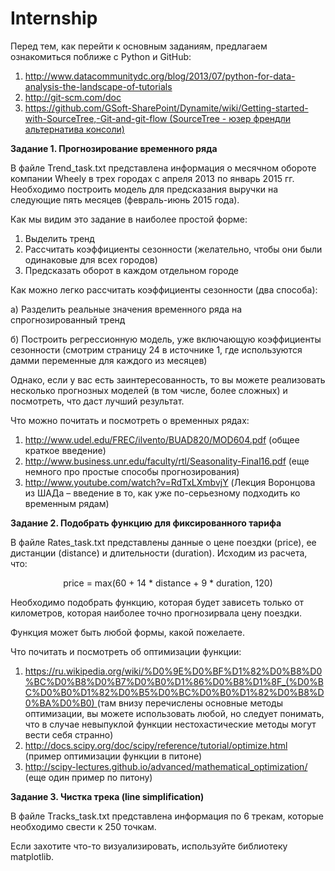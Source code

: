 # Internship  
<p>
    Перед тем, как перейти к основным заданиям, предлагаем ознакомиться поближе с Python и GitHub:
</p>
<ol>
    <li>
        <a href="http://www.datacommunitydc.org/blog/2013/07/python-for-data-analysis-the-landscape-of-tutorials">
            http://www.datacommunitydc.org/blog/2013/07/python-for-data-analysis-the-landscape-of-tutorials
        </a>
    </li>
    <li>
        <a href="http://git-scm.com/doc">
            http://git-scm.com/doc
        </a>
    </li>
    <li>
        <a href="https://github.com/GSoft-SharePoint/Dynamite/wiki/Getting-started-with-SourceTree,-Git-and-git-flow">
            https://github.com/GSoft-SharePoint/Dynamite/wiki/Getting-started-with-SourceTree,-Git-and-git-flow (SourceTree - юзер френдли альтернатива консоли)
        </a>
    </li>
</ol>
<p>
    <strong>Задание 1. Прогнозирование временного ряда</strong>
</p>
<p>
    В файле Trend_task.txt представлена информация о месячном обороте компании Wheely в трех городах с апреля 2013 по январь 2015 гг. Необходимо построить
    модель для предсказания выручки на следующие пять месяцев (февраль-июнь 2015 года).
</p>
<p>
    Как мы видим это задание в наиболее простой форме:
</p>
<ol>
    <li>
        Выделить тренд
    </li>
    <li>
        Рассчитать коэффициенты сезонности (желательно, чтобы они были одинаковые для всех городов)
    </li>
    <li>
        Предсказать оборот в каждом отдельном городе
    </li>
</ol>
<p>
    Как можно легко рассчитать коэффициенты сезонности (два способа):
</p>
<p>
    а) Разделить реальные значения временного ряда на спрогнозированный тренд
</p>
<p>
    б) Построить регрессионную модель, уже включающую коэффициенты сезонности (смотрим страницу 24 в источнике 1, где используются дамми переменные для каждого
    из месяцев)
</p>
<p>
    Однако, если у вас есть заинтересованность, то вы можете реализовать несколько прогнозных моделей (в том числе, более сложных) и посмотреть, что даст
    лучший результат.
</p>
<p>
    Что можно почитать и посмотреть о временных рядах:
</p>
<ol>
    <li>
        <a href="http://www.udel.edu/FREC/ilvento/BUAD820/MOD604.pdf">http://www.udel.edu/FREC/ilvento/BUAD820/MOD604.pdf</a> (общее краткое введение)
    </li>
    <li>
        <a href="http://www.business.unr.edu/faculty/rtl/Seasonality-Final16.pdf">http://www.business.unr.edu/faculty/rtl/Seasonality-Final16.pdf</a> (еще немного про простые способы прогнозирования)
    </li>
    <li>
        <a href="http://www.youtube.com/watch?v=RdTxLXmbvjY">http://www.youtube.com/watch?v=RdTxLXmbvjY</a> (Лекция Воронцова из ШАДа – введение в то, как
        уже по-серьезному подходить ко временным рядам)
    </li>
</ol>
<p>
    <strong></strong>
</p>
<p>
    <strong>Задание 2. Подобрать функцию для фиксированного тарифа</strong>
</p>
<p>
    В файле Rates_task.txt представлены данные о цене поездки (price), ее дистанции (distance) и длительности (duration). Исходим из расчета, что:
</p>
<p align='center'>
    price = max(60 + 14 * distance + 9 * duration, 120)
</p>
<p>
    Необходимо подобрать функцию, которая будет зависеть только от километров, которая наиболее точно прогнозирвала цену поездки.
</p>
<p>
    Функция может быть любой формы, какой пожелаете.
</p>
<p>
    Что почитать и посмотреть об оптимизации функции:
</p>
<ol>
    <li>
        <a
            href="https://ru.wikipedia.org/wiki/%D0%9E%D0%BF%D1%82%D0%B8%D0%BC%D0%B8%D0%B7%D0%B0%D1%86%D0%B8%D1%8F_(%D0%BC%D0%B0%D1%82%D0%B5%D0%BC%D0%B0%D1%82%D0%B8%D0%BA%D0%B0)"
        >
            https://ru.wikipedia.org/wiki/%D0%9E%D0%BF%D1%82%D0%B8%D0%BC%D0%B8%D0%B7%D0%B0%D1%86%D0%B8%D1%8F_(%D0%BC%D0%B0%D1%82%D0%B5%D0%BC%D0%B0%D1%82%D0%B8%D0%BA%D0%B0)
        </a>
        (там внизу перечислены основные методы оптимизации, вы можете использовать любой, но следует понимать, что в случае невыпуклой функции нестохастические
        методы могут вести себя странно)
    </li>
    <li>
        <a href="http://docs.scipy.org/doc/scipy/reference/tutorial/optimize.html">http://docs.scipy.org/doc/scipy/reference/tutorial/optimize.html</a>
        (пример оптимизации функции в питоне)
    </li>
    <li>
        <a href="http://scipy-lectures.github.io/advanced/mathematical_optimization/">http://scipy-lectures.github.io/advanced/mathematical_optimization/</a>
        (еще один пример по питону)
    </li>
</ol>
<p>
    <strong> Задание 3. Чистка трека (line simplification) </strong>
</p>
<p>
    В файле Tracks_task.txt представлена информация по 6 трекам, которые необходимо свести к 250 точкам.
</p>
<p>
    Если захотите что-то визуализировать, используйте библиотеку matplotlib.
</p>


